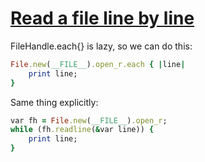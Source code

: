 [1]: http://rosettacode.org/wiki/Read_a_file_line_by_line

# [Read a file line by line][1]

FileHandle.each{} is lazy, so we can do this:

```ruby
File.new(__FILE__).open_r.each { |line|
    print line;
}
```


Same thing explicitly:

```ruby
var fh = File.new(__FILE__).open_r;
while (fh.readline(&var line)) {
    print line;
}
```